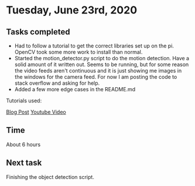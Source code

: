 # Tuesday, June 23rd, 2020

## Tasks completed

* Had to follow a tutorial to get the correct libraries set up on the pi. OpenCV took some more work to install than normal.
* Started the motion_detector.py script to do the motion detection. Have a solid amount of it written out. Seems to be running, but for some reason the video feeds aren't continuous and it is just showing me images in the windows for the camera feed. For now I am posting the code to stack overflow and asking for help.
* Added a few more edge cases in the README.md

Tutorials used:

[Blog Post](https://www.pyimagesearch.com/2015/05/25/basic-motion-detection-and-tracking-with-python-and-opencv/)
[Youtube Video](https://www.youtube.com/watch?v=MkcUgPhOlP8)

## Time

About 6 hours

## Next task

Finishing the object detection script.
